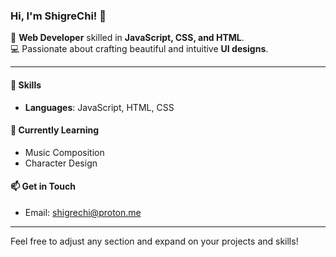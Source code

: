 ### Hi, I'm ShigreChi! 👋

🌟 **Web Developer** skilled in **JavaScript, CSS, and HTML**.  
💻 Passionate about crafting beautiful and intuitive **UI designs**.

---

#### 🚀 Skills
- **Languages**: JavaScript, HTML, CSS
  
#### 🌱 Currently Learning
- Music Composition
- Character Design

#### 📫 Get in Touch
- Email: shigrechi@proton.me

---

Feel free to adjust any section and expand on your projects and skills!

